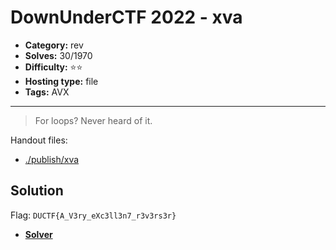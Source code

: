 # DownUnderCTF 2022 - xva

- **Category:** rev
- **Solves:** 30/1970
- **Difficulty:** ⭐️⭐️
- **Hosting type:** file
- **Tags:** AVX

---

> For loops? Never heard of it.


Handout files:

- [./publish/xva](./publish/xva)

## Solution

Flag: `DUCTF{A_V3ry_eXc3ll3n7_r3v3rs3r}`


- [**Solver**](./solve/solv.sage)




